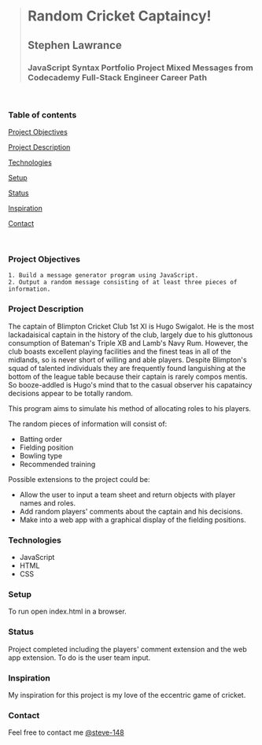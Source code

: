 > # Random Cricket Captaincy!
> ## Stephen Lawrance
>### JavaScript Syntax Portfolio Project Mixed Messages from Codecademy Full-Stack Engineer Career Path

&nbsp;

### Table of contents
[Project Objectives](#project-objectives)

[Project Description](#project-description)

[Technologies](#technologies)

[Setup](#setup)

[Status](#status)

[Inspiration](#inspiration)

[Contact](#contact)

&nbsp;

### Project Objectives
    1. Build a message generator program using JavaScript.
    2. Output a random message consisting of at least three pieces of information.

### Project Description
The captain of Blimpton Cricket Club 1st XI is Hugo Swigalot. He is the most lackadaisical captain in the history of the club, largely due to his gluttonous consumption of Bateman's Triple XB and Lamb's Navy Rum. However, the club boasts excellent playing facilities and the finest teas in all of the midlands, so is never short of willing and able players. Despite Blimpton's squad of talented individuals they are frequently found languishing at the bottom of the league table because their captain is rarely compos mentis. So booze-addled is Hugo's mind that to the casual observer his capataincy decisions appear to be totally random.

This program aims to simulate his method of allocating roles to his players.

The random pieces of information will consist of:
- Batting order
- Fielding position
- Bowling type
- Recommended training

Possible extensions to the project could be: 
- Allow the user to input a team sheet and return objects with player names and roles.
- Add random players' comments about the captain and his decisions.
- Make into a web app with a graphical display of the fielding positions.

### Technologies
- JavaScript
- HTML
- CSS

### Setup
To run open index.html in a browser.

### Status
Project completed including the players' comment extension and the web app extension. To do is the user team input.

### Inspiration
My inspiration for this project is my love of the eccentric game of cricket.

### Contact
Feel free to contact me [@steve-148](https://github.com/steve-148)
